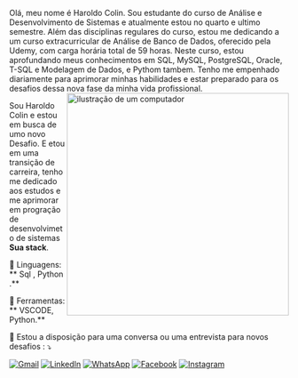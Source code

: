 Olá, meu nome é Haroldo Colin. Sou estudante do curso de Análise e Desenvolvimento de Sistemas e atualmente estou no quarto e ultimo semestre. Além das disciplinas regulares do curso, estou me dedicando a um curso extracurricular de Análise de Banco de Dados, oferecido pela Udemy, com carga horária total de 59 horas. Neste curso, estou aprofundando meus conhecimentos em SQL, MySQL, PostgreSQL, Oracle, T-SQL e Modelagem de Dados, e Pythom tambem.  Tenho me empenhado diariamente para aprimorar minhas habilidades e estar preparado para os desafios dessa nova fase da minha vida profissional.
<img src="https://raw.githubusercontent.com/MicaelliMedeiros/micaellimedeiros/master/image/computer-illustration.png" alt="ilustração de um computador" min-width="400px" max-width="400px" width="400px" align="right">

<p align="left"> 
  Sou Haroldo Colin e estou em busca de umo novo Desafio. E etou em uma transição de carreira, tenho me dedicado aos estudos  e me  aprimorar em progração de desenvolvimeto de sistemas <strong>Sua stack</strong>.<br>
  
</p>

<p align="left">
  🦄 Linguagens: ** Sql , Python .**
</p>

<p align="left">
  💼 Ferramentas: ** VSCODE, Python.**
</p>

<p align="left">
  💌  Estou a disposição para uma conversa ou uma  entrevista para novos desafios : ⤵️
</p>

<p align="left">
  <a href="#" title="Gmail">
  <img src="https://img.shields.io/badge/-Gmail-FF0000?style=flat-square&labelColor=FF0000&logo=gmail&logoColor=white&link=LINK-DO-SEU-GMAIL" alt="Gmail"/></a>
  <a href="#" title="LinkedIn">
  <img src="https://img.shields.io/badge/-Linkedin-0e76a8?style=flat-square&logo=Linkedin&logoColor=white&link=LINK-DO-SEU-LINKEDIN" alt="LinkedIn"/></a>
  <a href="#" title="WhatsApp">
  <img src="https://img.shields.io/badge/-WhatsApp-25d366?style=flat-square&labelColor=25d366&logo=whatsapp&logoColor=white&link=API-DO-SEU-WHATSAPP" alt="WhatsApp"/></a>
  <a href="#" title="Facebook">
  <img src="https://img.shields.io/badge/-Facebook-3b5998?style=flat-square&labelColor=3b5998&logo=facebook&logoColor=white&link=LINK-DO-SEU-FACEBOOK" alt="Facebook"/></a>
  <a href="#" title="Instagram">
  <img src="https://img.shields.io/badge/-Instagram-DF0174?style=flat-square&labelColor=DF0174&logo=instagram&logoColor=white&link=LINK-DO-SEU-INSTAGRAM" alt="Instagram"/></a>
</p>
